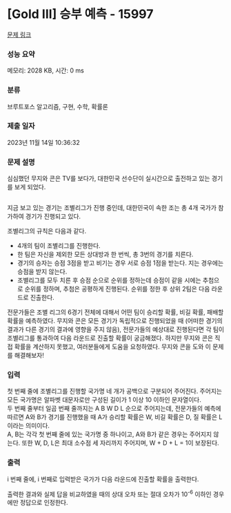 # [Gold III] 승부 예측 - 15997 

[문제 링크](https://www.acmicpc.net/problem/15997) 

### 성능 요약

메모리: 2028 KB, 시간: 0 ms

### 분류

브루트포스 알고리즘, 구현, 수학, 확률론

### 제출 일자

2023년 11월 14일 10:36:32

### 문제 설명

<p>심심했던 무지와 콘은 TV를 보다가, 대한민국 선수단이 실시간으로 출전하고 있는 경기를 보게 되었다.</p>

<p><img alt="" src="https://upload.acmicpc.net/bb60ed3b-d0a3-4c0e-ae8b-b02f40c870f9/-/preview/"></p>

<p>지금 보고 있는 경기는 조별리그가 진행 중인데, 대한민국이 속한 조는 총 4개 국가가 참가하여 경기가 진행되고 있다.</p>

<p>조별리그의 규칙은 다음과 같다.</p>

<ul>
	<li>4개의 팀이 조별리그를 진행한다.</li>
	<li>한 팀은 자신을 제외한 모든 상대방과 한 번씩, 총 3번의 경기를 치른다.</li>
	<li>경기의 승자는 승점 3점을 받고 비기는 경우 서로 승점 1점을 받는다. 지는 경우에는 승점을 받지 않는다.</li>
	<li>조별리그를 모두 치른 후 승점 순으로 순위를 정하는데 승점이 같을 시에는 추첨으로 순위를 정하며, 추첨은 공평하게 진행된다. 순위를 정한 후 상위 2팀은 다음 라운드로 진출한다.</li>
</ul>

<p>전문가들은 조별 리그의 6경기 전체에 대해서 어떤 팀이 승리할 확률, 비길 확률, 패배할 확률을 예측하였다. 무지와 콘은 모든 경기가 독립적으로 진행되었을 때 (어떠한 경기의 결과가 다른 경기의 결과에 영향을 주지 않음), 전문가들의 예상대로 진행된다면 각 팀이 조별리그를 통과하여 다음 라운드로 진출할 확률이 궁금해졌다. 하지만 무지와 콘은 직접 확률을 계산하지 못했고, 여러분들에게 도움을 요청하였다. 무지와 콘을 도와 이 문제를 해결해보자!</p>

### 입력 

 <p>첫 번째 줄에 조별리그를 진행할 국가명 네 개가 공백으로 구분되어 주어진다. 주어지는 모든 국가명은 알파벳 대문자로만 구성된 길이가 1 이상 10 이하인 문자열이다.<br>
두 번째 줄부터 일곱 번째 줄까지는 A B W D L 순으로 주어지는데, 전문가들의 예측에 따르면 A와 B가 경기를 진행했을 때 A가 승리할 확률은 W, 비길 확률은 D, 질 확률은 L이라는 의미이다.<br>
A, B는 각각 첫 번째 줄에 있는 국가명 중 하나이고, A와 B가 같은 경우는 주어지지 않는다. 또한 W, D, L은 최대 소수점 세 자리까지 주어지며, W + D + L = 1이 보장된다.</p>

### 출력 

 <p>i 번째 줄에, i 번째로 입력받은 국가가 다음 라운드에 진출할 확률을 출력한다.</p>

<p>출력한 결과와 실제 답을 비교하였을 때의 상대 오차 또는 절대 오차가 10<sup>-6</sup> 이하인 경우에만 정답으로 인정한다.</p>

